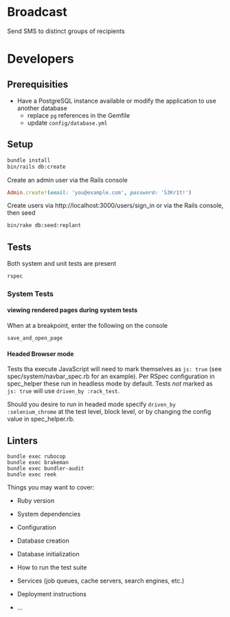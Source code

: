 # Broadcast
Send SMS to distinct groups of recipients


# Developers
## Prerequisities
* Have a PostgreSQL instance available or modify the application to use another database
  * replace `pg` references in the Gemfile
  * update `config/database.yml`

## Setup
```bash
bundle install
bin/rails db:create
```

Create an admin user via the Rails console
```ruby
Admin.create!(email: 'you@example.com', password: 'S3Kr1t!')
```

Create users via http://localhost:3000/users/sign_in or via the Rails console, then seed
```bash
bin/rake db:seed:replant
```

## Tests
Both system and unit tests are present
```bash
rspec
```

### System Tests
#### viewing rendered pages during system tests
When at a breakpoint, enter the following on the console
```bash
save_and_open_page
```

#### Headed Browser mode
Tests tha execute JavaScript will need to mark themselves as `js: true` (see spec/system/navbar_spec.rb for an example). Per RSpec configuration in spec_helper these run in headless mode by default. Tests _not_ marked as `js: true` will use `driven_by :rack_test`.

Should you desire to run in headed mode specify `driven_by :selenium_chrome` at the test level, block level, or by changing the config value in spec_helper.rb.

## Linters
```
bundle exec rubocop
bundle exec brakeman
bundle exec bundler-audit
bundle exec reek
```


Things you may want to cover:

* Ruby version

* System dependencies

* Configuration

* Database creation

* Database initialization

* How to run the test suite

* Services (job queues, cache servers, search engines, etc.)

* Deployment instructions

* ...
